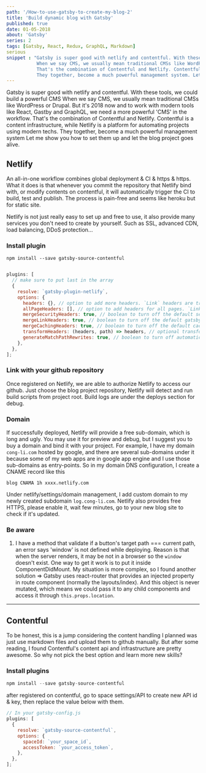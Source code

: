 ```yaml
---
path: '/How-to-use-gatsby-to-create-my-blog-2'  
title: 'Build dynamic blog with Gatsby' 
published: true
date: 01-05-2018
about: 'Gatsby'
series: 2
tags: [Gatsby, React, Redux, GraphQL, Markdown]
serious
snippet : "Gatsby is super good with netlify and contentful. With these tools, we could build a powerful CMS
           When we say CMS, we usually mean traditional CMSs like WordPress or Drupal. But it's 2018 now and to work with modern tools like React, Gastby and GraphQL, we need a more powerful 'CMS' in the workflow.
           That's the combination of Contentful and Netlify. Contentful is a content infrastructure, while Netlify is a platform for automating projects using modern techs.
           They together, become a much powerful management system. Let me show you how to set them up and let the blog project goes alive."
---
```


Gatsby is super good with netlify and contentful. With these tools, we could build a powerful CMS
When we say CMS, we usually mean traditional CMSs like WordPress or Drupal. But it's 2018 now and to work with modern tools like React, Gastby and GraphQL, we need a more powerful 'CMS' in the workflow.
That's the combination of Contentful and Netlify.
Contentful is a content infrastructure, while Netlify is a platform for automating projects using modern techs.
They together, become a much powerful management system 
Let me show you how to set them up and let the blog project goes alive.

## Netlify
An all-in-one workflow combines global deployment & CI & https & https. What it does is that whenever you commit the repository that Netlify bind with, or modify contents on contentful,
it will automatically trigger the CI to build, test and publish. The process is pain-free and seems like heroku but for static site.

Netlify is not just really easy to set up and free to use, it also provide many services you don't need to create by yourself. Such as SSL, advanced CDN, load balancing, DDoS protection...

### Install plugin
```npm
npm install --save gatsby-source-contentful
```
```javascript

plugins: [
  // make sure to put last in the array
  {
    resolve: `gatsby-plugin-netlify`,
    options: {
      headers: {}, // option to add more headers. `Link` headers are transformed by the below criteria
      allPageHeaders: [], // option to add headers for all pages. `Link` headers are transformed by the below criteria
      mergeSecurityHeaders: true, // boolean to turn off the default security headers
      mergeLinkHeaders: true, // boolean to turn off the default gatsby js headers
      mergeCachingHeaders: true, // boolean to turn off the default caching headers
      transformHeaders: (headers, path) => headers, // optional transform for manipulating headers under each path (e.g.sorting), etc.
      generateMatchPathRewrites: true, // boolean to turn off automatic creation of redirect rules for client only paths
    },
  },
];
```
### Link with your github repository
Once registered on Netlify, we are able to authorize Netlify to access our github. 
Just choose the blog project repository, Netlify will detect and run build scripts from project root. 
Build logs are under the deploys section for debug. 

### Domain
If successfully deployed, Netlify will provide a free sub-domain, which is long and ugly. You may use it for preview and debug, but I suggest you to buy a domain and bind it with your project.
For example, I have my domain `cong-li.com` hosted by google, and there are several sub-domains under it because some of my web apps are in google app engine and I use those sub-domains as entry-points.
So in my domain DNS configuration, I create a CNAME record like this
```
blog CNAMA 1h xxxx.netlify.com
```
Under netlify/settings/domain management, I add custom domain to my newly created subdomain `log.cong-li.com`.
Netlify also provides free HTTPS, please enable it, wait few minutes, go to your new blog site to check if it's updated.

### Be aware
1. I have a method that validate if a button's target path === current path, an error says 'window' is not defined while deploying. 
Reason is that when the server renders, it may be not in a browser so the `window` doesn't exist. One way to get it work is to put it inside ComponentDidMount. 
My situation is more complex, so I found another solution => 
Gatsby uses react-router that provides an injected property in route component (normally the layouts/index).
And this object is never mutated, which means we could pass it to any child components and access it through `this.props.location`.


---

## Contentful
To be honest, this is a jump considering the content handling I planned was just use markdown files and upload them to github manually.
But after some reading, I found Contentful's content api and infrastructure are pretty awesome. So why not pick the best option and learn more new skills?


### Install plugins  
```javascript
npm install --save gatsby-source-contentful
```

after registered on contentful,  go to space settings/API to create new API id & key, then replace the value below with them.  
```javascript
// In your gatsby-config.js
plugins: [
  {
    resolve: `gatsby-source-contentful`,
    options: {
      spaceId: `your_space_id`,
      accessToken: `your_access_token`,
    },
  },
];
```




